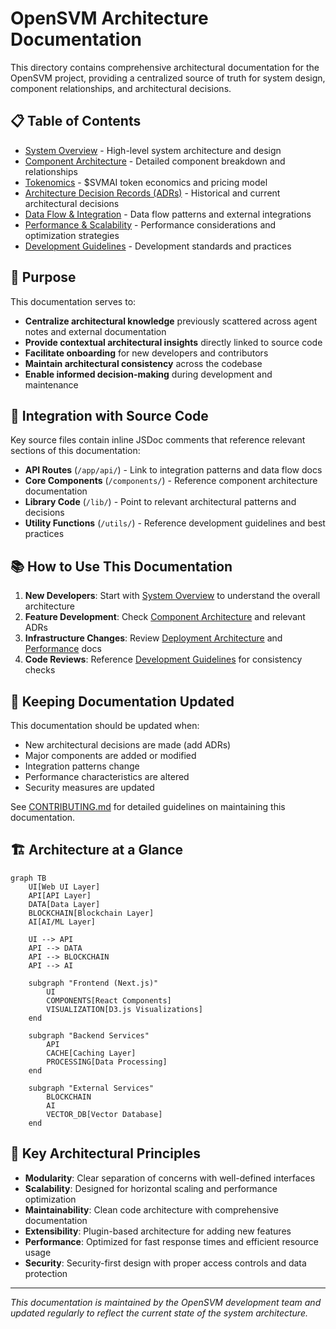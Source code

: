 # OpenSVM Architecture Documentation

This directory contains comprehensive architectural documentation for the OpenSVM project, providing a centralized source of truth for system design, component relationships, and architectural decisions.

## 📋 Table of Contents

- [System Overview](./system-overview.md) - High-level system architecture and design
- [Component Architecture](./components.md) - Detailed component breakdown and relationships
- [Tokenomics](./tokenomics.md) - $SVMAI token economics and pricing model
- [Architecture Decision Records (ADRs)](./adr/) - Historical and current architectural decisions
- [Data Flow & Integration](./data-flow.md) - Data flow patterns and external integrations
- [Performance & Scalability](./performance.md) - Performance considerations and optimization strategies
- [Development Guidelines](./development-guidelines.md) - Development standards and practices

## 🎯 Purpose

This documentation serves to:

- **Centralize architectural knowledge** previously scattered across agent notes and external documentation
- **Provide contextual architectural insights** directly linked to source code
- **Facilitate onboarding** for new developers and contributors
- **Maintain architectural consistency** across the codebase
- **Enable informed decision-making** during development and maintenance

## 🔗 Integration with Source Code

Key source files contain inline JSDoc comments that reference relevant sections of this documentation:

- **API Routes** (`/app/api/`) - Link to integration patterns and data flow docs
- **Core Components** (`/components/`) - Reference component architecture documentation
- **Library Code** (`/lib/`) - Point to relevant architectural patterns and decisions
- **Utility Functions** (`/utils/`) - Reference development guidelines and best practices

## 📚 How to Use This Documentation

1. **New Developers**: Start with [System Overview](./system-overview.md) to understand the overall architecture
2. **Feature Development**: Check [Component Architecture](./components.md) and relevant ADRs
3. **Infrastructure Changes**: Review [Deployment Architecture](./deployment.md) and [Performance](./performance.md) docs
4. **Code Reviews**: Reference [Development Guidelines](./development-guidelines.md) for consistency checks

## 🔄 Keeping Documentation Updated

This documentation should be updated when:

- New architectural decisions are made (add ADRs)
- Major components are added or modified
- Integration patterns change
- Performance characteristics are altered
- Security measures are updated

See [CONTRIBUTING.md](./CONTRIBUTING.md) for detailed guidelines on maintaining this documentation.

## 🏗️ Architecture at a Glance

```mermaid
graph TB
    UI[Web UI Layer]
    API[API Layer]
    DATA[Data Layer]
    BLOCKCHAIN[Blockchain Layer]
    AI[AI/ML Layer]
    
    UI --> API
    API --> DATA
    API --> BLOCKCHAIN
    API --> AI
    
    subgraph "Frontend (Next.js)"
        UI
        COMPONENTS[React Components]
        VISUALIZATION[D3.js Visualizations]
    end
    
    subgraph "Backend Services"
        API
        CACHE[Caching Layer]
        PROCESSING[Data Processing]
    end
    
    subgraph "External Services"
        BLOCKCHAIN
        AI
        VECTOR_DB[Vector Database]
    end
```

## 🎨 Key Architectural Principles

- **Modularity**: Clear separation of concerns with well-defined interfaces
- **Scalability**: Designed for horizontal scaling and performance optimization
- **Maintainability**: Clean code architecture with comprehensive documentation
- **Extensibility**: Plugin-based architecture for adding new features
- **Performance**: Optimized for fast response times and efficient resource usage
- **Security**: Security-first design with proper access controls and data protection

---

*This documentation is maintained by the OpenSVM development team and updated regularly to reflect the current state of the system architecture.*